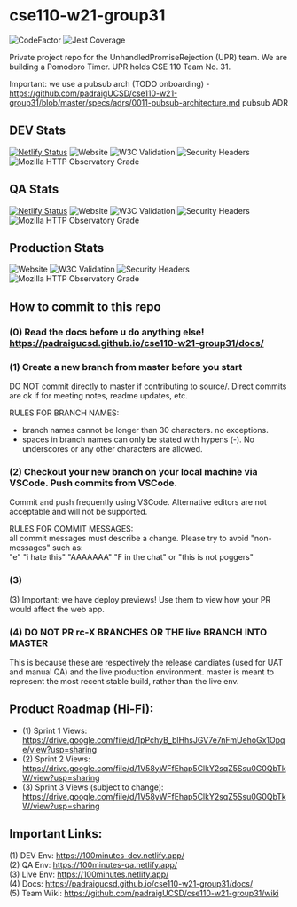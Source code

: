 # cse110-w21-group31

![CodeFactor](https://www.codefactor.io/repository/github/padraigucsd/cse110-w21-group31/badge?s=8ac88a28fb782976326069cf183529a77833268d)
![Jest Coverage](https://img.shields.io/badge/coverage-91%25-green)

Private project repo for the UnhandledPromiseRejection (UPR) team. We are building a Pomodoro Timer. UPR holds CSE 110 Team No. 31.

Important: we use a pubsub arch (TODO onboarding) - https://github.com/padraigUCSD/cse110-w21-group31/blob/master/specs/adrs/0011-pubsub-architecture.md pubsub ADR

## DEV Stats
[![Netlify Status](https://api.netlify.com/api/v1/badges/4ac8e6ce-df62-4783-9eca-9adab31fe087/deploy-status)](https://app.netlify.com/sites/100minutes-dev/deploys)
![Website](https://img.shields.io/website?url=https%3A%2F%2F100minutes-dev.netlify.app%2F)
![W3C Validation](https://img.shields.io/w3c-validation/html?targetUrl=https%3A%2F%2F100minutes-dev.netlify.app%2F)
![Security Headers](https://img.shields.io/security-headers?url=https%3A%2F%2F100minutes-qa.netlify.app%2F)
![Mozilla HTTP Observatory Grade](https://img.shields.io/mozilla-observatory/grade-score/100minutes-qa.netlify.app)

## QA Stats
[![Netlify Status](https://api.netlify.com/api/v1/badges/bbac308d-31fb-4158-a2a1-b2386387785c/deploy-status)](https://app.netlify.com/sites/100minutes-qa/deploys)
![Website](https://img.shields.io/website?url=https%3A%2F%2F100minutes-qa.netlify.app%2F)
![W3C Validation](https://img.shields.io/w3c-validation/html?targetUrl=https%3A%2F%2F100minutes-qa.netlify.app%2F)
![Security Headers](https://img.shields.io/security-headers?url=https%3A%2F%2F100minutes-qa.netlify.app%2F)
![Mozilla HTTP Observatory Grade](https://img.shields.io/mozilla-observatory/grade-score/100minutes-qa.netlify.app)

## Production Stats
![Website](https://img.shields.io/website?url=https%3A%2F%2F100minutes.netlify.app%2F)
![W3C Validation](https://img.shields.io/w3c-validation/html?targetUrl=https%3A%2F%2F100minutes.netlify.app%2F)
![Security Headers](https://img.shields.io/security-headers?url=https%3A%2F%2F100minutes.netlify.app%2F)
![Mozilla HTTP Observatory Grade](https://img.shields.io/mozilla-observatory/grade-score/100minutes.netlify.app)

## How to commit to this repo
### (0) **Read the docs before u do anything else!** https://padraigucsd.github.io/cse110-w21-group31/docs/   

### (1) **Create a new branch from master before you start**  
DO NOT commit directly to master if contributing to source/. Direct commits are ok if for meeting notes, readme updates, etc.  

RULES FOR BRANCH NAMES:  
- branch names cannot be longer than 30 characters. no exceptions.   
- spaces in branch names can only be stated with hypens (-). No underscores or any other characters are allowed.

### (2) Checkout your new branch on your local machine via VSCode. Push commits from VSCode.  
Commit and push frequently using VSCode. Alternative editors are not acceptable and will not be supported.   

RULES FOR COMMIT MESSAGES:   
all commit messages must describe a change. Please try to avoid "non-messages" such as:   
"e" "i hate this" "AAAAAAA" "F in the chat" or "this is not poggers"  

### (3) 


(3) Important: we have deploy previews! Use them to view how your PR would affect the web app.

### (4) DO NOT PR rc-X BRANCHES OR THE live BRANCH INTO MASTER
This is because these are respectively the release candiates (used for UAT and manual QA) and the live production environment. master is meant to represent the most recent stable build, rather than the live env.

## Product Roadmap (Hi-Fi):
- (1) Sprint 1 Views: https://drive.google.com/file/d/1pPchyB_blHhsJGV7e7nFmUehoGx1Opqe/view?usp=sharing   
- (2) Sprint 2 Views: https://drive.google.com/file/d/1V58yWFfEhap5ClkY2sqZ5Ssu0G0QbTkW/view?usp=sharing   
- (3) Sprint 3 Views (subject to change): https://drive.google.com/file/d/1V58yWFfEhap5ClkY2sqZ5Ssu0G0QbTkW/view?usp=sharing   

## Important Links:
(1) DEV Env: https://100minutes-dev.netlify.app/  
(2) QA Env: https://100minutes-qa.netlify.app/  
(3) Live Env: https://100minutes.netlify.app/  
(4) Docs: https://padraigucsd.github.io/cse110-w21-group31/docs/  
(5) Team Wiki: https://github.com/padraigUCSD/cse110-w21-group31/wiki  
